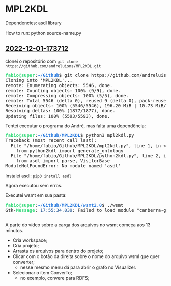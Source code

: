 # MPL2KDL

Dependencies: asdl library

How to run: python source-name.py


## <a id="2022-12-01-173712" href="/home/fabio/Documentos/MPL2KDL-Andre/diario.md#2022-12-01-173712">2022-12-01-173712</a>

clonei o repositório com `git clone https://github.com/andreluisms/MPL2KDL.git`

<pre><font color="#33DA7A"><b>fabio@super</b></font>:<font color="#2A7BDE"><b>~/Github</b></font>$ git clone https://github.com/andreluisms/MPL2KDL.git
Cloning into &apos;MPL2KDL&apos;...
remote: Enumerating objects: 5546, done.
remote: Counting objects: 100% (9/9), done.
remote: Compressing objects: 100% (5/5), done.
remote: Total 5546 (delta 0), reused 9 (delta 0), pack-reused 5537
Receiving objects: 100% (5546/5546), 196.20 MiB | 10.73 MiB/s, done.
Resolving deltas: 100% (1877/1877), done.
Updating files: 100% (5593/5593), done.
</pre>

Tentei executar o programa do André, mas falta uma dependência:
	
<pre><font color="#33DA7A"><b>fabio@super</b></font>:<font color="#2A7BDE"><b>~/Github/MPL2KDL</b></font>$ python3 mpl2kdl.py 
Traceback (most recent call last):
  File &quot;/home/fabio/Github/MPL2KDL/mpl2kdl.py&quot;, line 1, in &lt;module&gt;
    from python2kdl import generate_ontology
  File &quot;/home/fabio/Github/MPL2KDL/python2kdl.py&quot;, line 2, in &lt;module&gt;
    from asdl import parse, VisitorBase
ModuleNotFoundError: No module named &apos;asdl&apos;
</pre>

Instalei asdl: `pip3 install asdl`

Agora executou sem erros.

Executei wsmt em sua pasta:

<pre><font color="#33DA7A"><b>fabio@super</b></font>:<font color="#2A7BDE"><b>~/Github/MPL2KDL/wsmt2.0</b></font>$ ./wsmt
Gtk-<font color="#33DA7A"><b>Message</b></font>: <font color="#12488B">17:55:34.039</font>: Failed to load module &quot;canberra-gtk-module&quot;

</pre>

A parte do vídeo sobre a carga dos arquivos no wsmt começa aos 13 minutos.

- Cria workspace;
- Cria projeto;
- Arrasta os arquivos para dentro do projeto;
- Clicar com o botão da direita sobre o nome do arquivo wsml que quer converter;
	- nesse mesmo menu dá para abrir o grafo no Visualizer.
- Selecionar o ítem ConverTo;
	- no exemplo, convere para RDFS;


